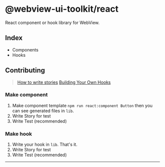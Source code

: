 # @webview-ui-toolkit/react

React component or hook library for WebView.

## Index

- Components
- Hooks

## Contributing

> [How to write stories](https://storybook.js.org/docs/react/writing-stories/introduction)
> [Building Your Own Hooks](https://reactjs.org/docs/hooks-custom.html)

### Make component

1. Make component template `npm run react:component Button` then you can see generated files in `lib`.
2. Write Story for test
3. Write Test (recommended)

### Make hook

1. Write your hook in `lib`. That's it.
2. Write Story for test
3. Write Test (recommended)

---
